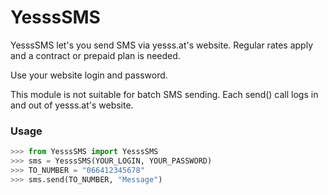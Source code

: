 # YesssSMS

YesssSMS let's you send SMS via yesss.at's website. Regular rates apply and a
contract or prepaid plan is needed.

Use your website login and password.

This module is not suitable for batch SMS sending.
Each send() call logs in and out of yesss.at's website.

### Usage
```python
>>> from YesssSMS import YesssSMS
>>> sms = YesssSMS(YOUR_LOGIN, YOUR_PASSWORD)
>>> TO_NUMBER = "066412345678"
>>> sms.send(TO_NUMBER, "Message")
```
